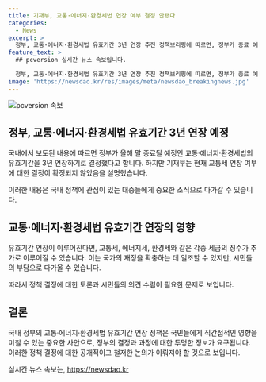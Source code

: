 ```yaml
---
title: 기재부, 교통·에너지·환경세법 연장 여부 결정 안됐다
categories:
  - News
excerpt: >
  정부, 교통·에너지·환경세법 유효기간 3년 연장 추진 정책브리핑에 따르면, 정부가 종료 예정이던 세 법의 유효기간을 3년 연장하려 한다. 하지만 교통세 연장 여부는 확정되지 않았으니 주의를 요청한다. (출처: 정책브리핑, www.korea.kr)
feature_text: >
  ## pcversion 실시간 뉴스 속보입니다.

  정부, 교통·에너지·환경세법 유효기간 3년 연장 추진 정책브리핑에 따르면, 정부가 종료 예정이던 세 법의 유효기간을 3년 연장하려 한다. 하지만 교통세 연장 여부는 확정되지 않았으니 주의를 요청한다. (출처: 정책브리핑, www.korea.kr)
image: 'https://newsdao.kr/res/images/meta/newsdao_breakingnews.jpg'
---
```


<p><img src="https://newsdao.kr/res/images/meta/newsdao_breakingnews.jpg" alt="pcversion 속보" /></p>

<h2 data-ke-size="size26">정부, 교통·에너지·환경세법 유효기간 3년 연장 예정</h2>

<p>국내에서 보도된 내용에 따르면 정부가 올해 말 종료될 예정인 교통·에너지·환경세법의 유효기간을 3년 연장하기로 결정했다고 합니다. 하지만 기재부는 현재 교통세 연장 여부에 대한 결정이 확정되지 않았음을 설명했습니다.</p>

<p data-ke-size="size16">이러한 내용은 국내 정책에 관심이 있는 대중들에게 중요한 소식으로 다가갈 수 있습니다.</p>

<h2 data-ke-size="size26">교통·에너지·환경세법 유효기간 연장의 영향</h2>

<p>유효기간 연장이 이루어진다면, 교통세, 에너지세, 환경세와 같은 각종 세금의 징수가 추가로 이루어질 수 있습니다. 이는 국가의 재정을 확충하는 데 일조할 수 있지만, 시민들의 부담으로 다가올 수 있습니다.</p>

<p data-ke-size="size16">따라서 정책 결정에 대한 토론과 시민들의 의견 수렴이 필요한 문제로 보입니다.</p>

<h2 data-ke-size="size26">결론</h2>

<p>국내 정부의 교통·에너지·환경세법 유효기간 연장 정책은 국민들에게 직간접적인 영향을 미칠 수 있는 중요한 사안으로, 정부의 결정과 과정에 대한 투명한 정보가 요구됩니다. 이러한 정책 결정에 대한 공개적이고 철저한 논의가 이뤄져야 할 것으로 보입니다.</p>
실시간 뉴스 속보는, <a href="https://newsdao.kr" rel="dofollow">https://newsdao.kr</a>


